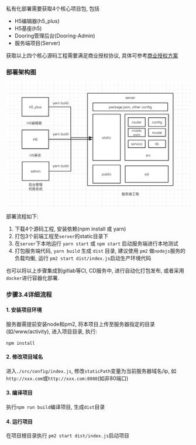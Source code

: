 <!--
 * @Date: 2021-01-20 23:25:29
 * @LastEditors: xuxiaoxi
 * @LastEditTime: 2021-01-22 21:48:34
 * @FilePath: /github-h5-Dooring/doc/zh/guide/deployDev/deploy.md
-->

私有化部署需要获取4个核心项目包, 包括
- H5编辑器(h5_plus) 
- H5基座(h5)
- Dooring管理后台(Dooring-Admin)
- 服务端项目(Server)

获取以上四个核心源码工程需要满足商业授权协议, 具体可参考[商业授权方案](http://h5.dooring.cn/h5_plus/price)

### 部署架构图

<img src="../../../img/common/deploy.png" alt="H5-dooring部署">

部署流程如下:

1. 下载4个源码工程, 安装依赖(npm install 或 yarn)
2. 打包3个前端工程至`server`的static目录下
3. 在`server`下本地运行 `yarn start` 或 `npm start` 启动服务端进行本地测试
4. 打包服务端代码, `yarn build` 生成 `dist` 目录, 建议使用 `pm2` 做`nodejs`服务的负载均衡, 运行 `pm2 start dist/index.js`启动生产环境代码

也可以将以上步骤集成到gitlab等CI, CD服务中, 进行自动化打包发布, 或者采用`docker`进行容器化部署.

### 步骤3.4详细流程

#### 1. 安装项目环境

服务器需提前安装node和pm2, 将本项目上传至服务器指定的目录(如/www/activity), 进入项目目录, 执行:
``` 
npm install
```

#### 2. 修改项目域名

进入`./src/config/index.js`, 修改`staticPath`变量为当前服务器域名/ip, 如`http://xxx.com`或`http://xxx.com:8080`(如非80端口)

#### 3. 编译项目

执行`npm run build`编译项目, 生成`dist`目录

#### 4. 运行项目
在项目根目录执行 `pm2 start dist/index.js`启动项目
